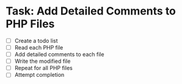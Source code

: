 # Task: Add Detailed Comments to PHP Files

- [ ] Create a todo list
- [ ] Read each PHP file
- [ ] Add detailed comments to each file
- [ ] Write the modified file
- [ ] Repeat for all PHP files
- [ ] Attempt completion
